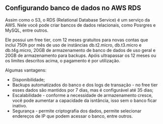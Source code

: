 ## Configurando banco de dados no AWS RDS

Assim como o S3, o RDS (Relational Database Service) é um serviço da AWS. Nele você pode criar bancos de dados relacionais, como Posrgres e MySQL, entre outros.

Ele possui um free tier, com 12 meses gratuitos para novas contas que inclui 750h por mês de uso de instâncias db.t2.micro, db.t3.micro e db.t4g.micro, 20GB de armazenamento de banco de dados de uso geral e 20GB de armazenamento para backups. Apóis ultrapassar os 12 meses ou os limites descritos acima, o pagamento é por utilização.

Algumas vantagens:
- Disponibilidade;
- Backups automatizados do banco e dos logs de transação - no free tier esses dados são mantidos por 7 dias, mas é configurável até 35 dias;
- Escalabilidade - conforme a necessidade de armazenamento cresce, você pode aumentar a capacidade da isntância, isso sem o banco ficar inativo.
- Segurança - permite criptografia dos dados, permite selecionar endereços de IP que podem acessar o banco, entre outros.